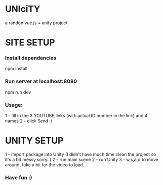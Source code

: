 # UNIciTY
a randon vue.js + unity project 

# SITE SETUP
### Install dependencies
npm install

### Run server at localhost:8080
npm run dev

### Usage: 
1 - fill in the 3 YOUTUBE links (with actual ID number in the link) and 4 names 
2 - click Send :)

# UNITY SETUP
1 - import package into Unity (I didn't have much time clean the project so it's a bit messy,sorry..)
2 - run main scene
2 - run Unity 
3 - w,s,a,d to move around, take a bit for the video to load.

### Have fun :) 


